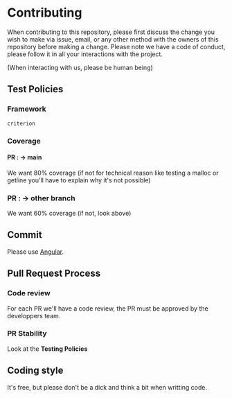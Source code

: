 # Contributing

When contributing to this repository, please first discuss the change you wish to make via issue,
email, or any other method with the owners of this repository before making a change. 
Please note we have a code of conduct, please follow it in all your interactions with the project.

(When interacting with us, please be human being)


## Test Policies

### Framework
`criterion`

### Coverage
#### PR : -> main 
We want 80% coverage (if not for technical reason like testing a malloc or getline you'll have to explain why it's not possible)
### PR : -> other branch
We want 60% coverage (if not, look above)


## Commit
Please use [Angular](https://www.conventionalcommits.org/en/v1.0.0-beta.4/).


## Pull Request Process

### Code review
For each PR we'll have a code review, the PR must be approved by the developpers team.

### PR Stability 
Look at the **Testing Policies**

## Coding style
It's free, but please don't be a dick and think a bit when writting code.

